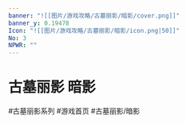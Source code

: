 ```yaml
---
banner: "![[图片/游戏攻略/古墓丽影/暗影/cover.png]]"
banner_y: 0.19478
Icon: "![[图片/游戏攻略/古墓丽影/暗影/icon.png|50]]"
No: 3
NPWR: ""
---
```

# 古墓丽影 暗影



#古墓丽影系列 #游戏首页 #古墓丽影/暗影 